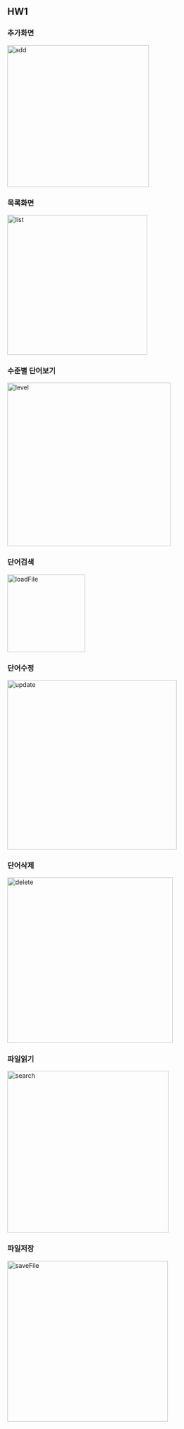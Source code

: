 ## HW1

### 추가화면
<img width="321" alt="add" src="https://github.com/GwangjinJeong1/HW1/assets/127232362/c77a878f-f11d-4714-bef4-49fa6472a867">


### 목록화면
<img width="317" alt="list" src="https://github.com/GwangjinJeong1/HW1/assets/127232362/71697e9f-f940-4e5b-98d4-4a3ebb00085e">


### 수준별 단어보기
<img width="370" alt="level" src="https://github.com/GwangjinJeong1/HW1/assets/127232362/696e25fc-ba0d-4e72-adde-a389adb532ee">


### 단어검색
<img width="176" alt="loadFile" src="https://github.com/GwangjinJeong1/HW1/assets/127232362/bc9c4c45-3655-4ad9-955d-17bf3ca38ef2">


### 단어수정
<img width="384" alt="update" src="https://github.com/GwangjinJeong1/HW1/assets/127232362/1bccd070-05d1-437f-b424-e6cde1b55940">


### 단어삭제
<img width="375" alt="delete" src="https://github.com/GwangjinJeong1/HW1/assets/127232362/6191af0f-7ebd-4c7f-b525-555fae683c08">


### 파일읽기
<img width="366" alt="search" src="https://github.com/GwangjinJeong1/HW1/assets/127232362/733c3fdc-518a-47ce-a564-74321afcc954">


### 파일저장
<img width="364" alt="saveFile" src="https://github.com/GwangjinJeong1/HW1/assets/127232362/135c1b0b-aebc-4f67-9610-34aee49f9203">

